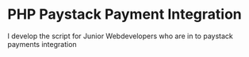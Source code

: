 # PHP Paystack Payment Integration 
 I develop the script for Junior Webdevelopers who are in to paystack payments integration
